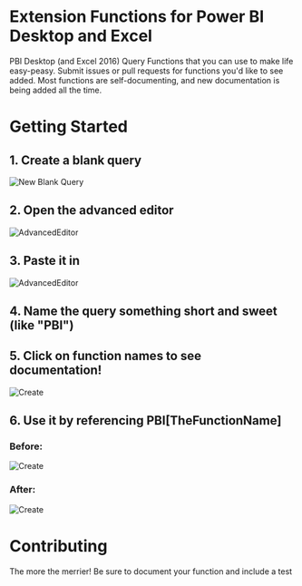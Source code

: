 # Extension Functions for Power BI Desktop and Excel
PBI Desktop (and Excel 2016) Query Functions that you can use to make life easy-peasy. Submit issues or pull requests for functions you'd like to see added. Most functions are self-documenting, and new documentation is being added all the time. 


# Getting Started  
## 1. Create a blank query
![New Blank Query](https://cloud.githubusercontent.com/assets/1501159/18407239/dba3ccf4-76bf-11e6-8164-ddcc613a1202.PNG)

## 2. Open the advanced editor
![AdvancedEditor](https://cloud.githubusercontent.com/assets/1501159/18407240/dcfcd4b0-76bf-11e6-894c-eee851d0df89.PNG)

## 3. Paste it in
![AdvancedEditor](https://cloud.githubusercontent.com/assets/1501159/18407241/dfa28b60-76bf-11e6-8a5e-ce0a70063de0.PNG)

## 4. Name the query something short and sweet (like "PBI")
## 5. Click on function names to see documentation!
![Create](https://cloud.githubusercontent.com/assets/1501159/18407244/e3d7df5a-76bf-11e6-8258-bb7f327369e3.PNG)

## 6. Use it by referencing PBI[TheFunctionName]

### Before:
![Create](https://cloud.githubusercontent.com/assets/1501159/18407245/e6d63e5e-76bf-11e6-9413-d3e6b65ca689.PNG)

### After:
![Create](https://cloud.githubusercontent.com/assets/1501159/18407246/e812ba40-76bf-11e6-8c5b-04c20885f647.PNG)

# Contributing
The more the merrier! Be sure to document your function and include a test
